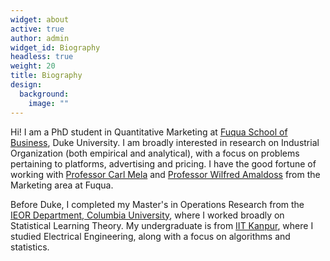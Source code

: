 ```yaml
---
widget: about
active: true
author: admin
widget_id: Biography
headless: true
weight: 20
title: Biography
design:
  background:
    image: ""
---
```

Hi! I am a PhD student in Quantitative Marketing at [Fuqua School of Business](https://www.fuqua.duke.edu/), Duke University. I am broadly interested in research on Industrial Organization (both empirical and analytical), with a focus on problems pertaining to platforms, advertising and pricing. I have the good fortune of working with [Professor Carl Mela](https://www.fuqua.duke.edu/faculty/carl-mela) and [Professor Wilfred Amaldoss](https://www.fuqua.duke.edu/faculty/wilfred-amaldoss) from the Marketing area at Fuqua.

Before Duke, I completed my Master's in Operations Research from the [IEOR Department, Columbia University](https://www.ieor.columbia.edu/), where I worked broadly on Statistical Learning Theory. My undergraduate is from [IIT Kanpur](https://www.iitk.ac.in/), where I studied Electrical Engineering, along with a focus on algorithms and statistics.
